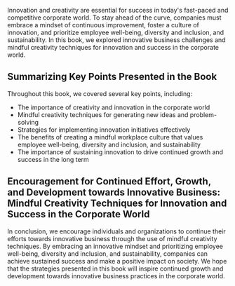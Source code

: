 
Innovation and creativity are essential for success in today's fast-paced and competitive corporate world. To stay ahead of the curve, companies must embrace a mindset of continuous improvement, foster a culture of innovation, and prioritize employee well-being, diversity and inclusion, and sustainability. In this book, we explored innovative business challenges and mindful creativity techniques for innovation and success in the corporate world.

Summarizing Key Points Presented in the Book
--------------------------------------------

Throughout this book, we covered several key points, including:

* The importance of creativity and innovation in the corporate world
* Mindful creativity techniques for generating new ideas and problem-solving
* Strategies for implementing innovation initiatives effectively
* The benefits of creating a mindful workplace culture that values employee well-being, diversity and inclusion, and sustainability
* The importance of sustaining innovation to drive continued growth and success in the long term

Encouragement for Continued Effort, Growth, and Development towards Innovative Business: Mindful Creativity Techniques for Innovation and Success in the Corporate World
------------------------------------------------------------------------------------------------------------------------------------------------------------------------

In conclusion, we encourage individuals and organizations to continue their efforts towards innovative business through the use of mindful creativity techniques. By embracing an innovative mindset and prioritizing employee well-being, diversity and inclusion, and sustainability, companies can achieve sustained success and make a positive impact on society. We hope that the strategies presented in this book will inspire continued growth and development towards innovative business practices in the corporate world.


